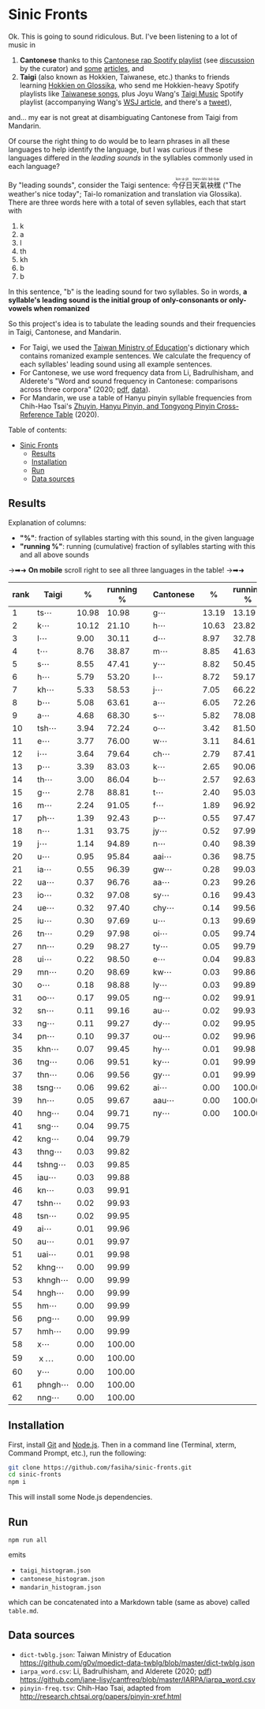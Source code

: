 # Sinic Fronts
Ok. This is going to sound ridiculous. But. I've been listening to a lot of music in
1. **Cantonese** thanks to this [Cantonese rap Spotify playlist](https://open.spotify.com/playlist/38CDvH0GDbmI9bwl9irOQM?si=8ea4f080f12c416d) (see [discussion](https://old.reddit.com/r/Cantonese/comments/rsbxn8/my_cantonese_rap_spotify_playlist_that_ive_been/) by the curator) and [some](https://www.scmp.com/news/hong-kong/politics/article/3134073/forget-k-pop-why-hong-kong-canto-pop-singers-keung-serrini) [articles](https://globalvoices.org/2021/11/11/a-dive-into-young-peoples-discontent-through-the-hong-kong-indie-band-my-little-airport/), and
2. **Taigi** (also known as Hokkien, Taiwanese, etc.) thanks to friends learning [Hokkien on Glossika](https://ai.glossika.com/language/learn-taiwanese-hokkien), who send me Hokkien-heavy Spotify playlists like [Taiwanese songs](https://open.spotify.com/playlist/3TuT6QBLK9X9BDiKetjgrM?si=7d03027fb7f546d9), plus Joyu Wang's [Taigi Music](https://t.co/0JF82KJSco) Spotify playlist (accompanying Wang's [WSJ article](https://www.wsj.com/articles/chinese-pressure-fuels-an-unlikely-language-revival-in-taiwan-11640178003?reflink=desktopwebshare_permalink), and there's a [tweet](https://mobile.twitter.com/joyuwang/status/1473903487025299456)), 

and… my ear is not great at disambiguating Cantonese from Taigi from Mandarin.

Of course the right thing to do would be to learn phrases in all these languages to help identify the language, but I was curious if these languages differed in the *leading sounds* in the syllables commonly used in each language?

By "leading sounds", consider the Taigi sentence: <ruby>今仔日<rt>kin-á-ji̍t</rt></ruby><ruby>天氣<rt>thinn-khì</rt></ruby><ruby>袂䆀<rt>bē-bái</rt></ruby> ("The weather's nice today"; Tai-lo romanization and translation via Glossika). There are three words here with a total of seven syllables, each that start with
1. k
2. a
3. l
4. th
5. kh
6. b
7. b

In this sentence, "b" is the leading sound for two syllables. So in words, **a syllable's leading sound is the initial group of only-consonants or only-vowels when romanized**

So this project's idea is to tabulate the leading sounds and their frequencies in Taigi, Cantonese, and Mandarin.
- For Taigi, we used the [Taiwan Ministry of Education](https://github.com/g0v/moedict-data-twblg/blob/master/dict-twblg.json)'s dictionary which contains romanized example sentences. We calculate the frequency of each syllables' leading sound using all example sentences.
- For Cantonese, we use word frequency data from Li, Badrulhisham, and Alderete's "Word and sound frequency in Cantonese: comparisons across three corpora" (2020; [pdf](https://www.sfu.ca/~alderete/pubs/liEtal2020_cantfreq.pdf), [data](https://github.com/jane-lisy/cantfreq/blob/master/IARPA/iarpa_word.csv)).
- For Mandarin, we use a table of Hanyu pinyin syllable frequencies from Chih-Hao Tsai's [Zhuyin, Hanyu Pinyin, and Tongyong Pinyin Cross-Reference Table](http://research.chtsai.org/papers/pinyin-xref.html) (2020).

Table of contents:
- [Sinic Fronts](#sinic-fronts)
  - [Results](#results)
  - [Installation](#installation)
  - [Run](#run)
  - [Data sources](#data-sources)

## Results
Explanation of columns:
- **"%"**: fraction of syllables starting with this sound, in the given language
- **"running %"**: running (cumulative) fraction of syllables starting with this and all above sounds

→➡︎➜ **On mobile** scroll right to see all three languages in the table! →➡︎➜

| rank | Taigi  | %     | running % |     | Cantonese | %     | running % |     | Mandarin | %    | running % |
| ---- | ------ | ----- | --------- | --- | --------- | ----- | --------- | --- | -------- | ---- | --------- |
| 1    | ts⋯    | 10.98 | 10.98     |     | g⋯        | 13.19 | 13.19     |     | y⋯       | 9.89 | 9.89      |
| 2    | k⋯     | 10.12 | 21.10     |     | h⋯        | 10.63 | 23.82     |     | j⋯       | 7.88 | 17.77     |
| 3    | l⋯     | 9.00  | 30.11     |     | d⋯        | 8.97  | 32.78     |     | x⋯       | 7.57 | 25.34     |
| 4    | t⋯     | 8.76  | 38.87     |     | m⋯        | 8.85  | 41.63     |     | d⋯       | 7.33 | 32.67     |
| 5    | s⋯     | 8.55  | 47.41     |     | y⋯        | 8.82  | 50.45     |     | sh⋯      | 7.14 | 39.81     |
| 6    | h⋯     | 5.79  | 53.20     |     | l⋯        | 8.72  | 59.17     |     | zh⋯      | 6.42 | 46.23     |
| 7    | kh⋯    | 5.33  | 58.53     |     | j⋯        | 7.05  | 66.22     |     | l⋯       | 5.23 | 51.46     |
| 8    | b⋯     | 5.08  | 63.61     |     | a⋯        | 6.05  | 72.26     |     | g⋯       | 5.09 | 56.54     |
| 9    | a⋯     | 4.68  | 68.30     |     | s⋯        | 5.82  | 78.08     |     | h⋯       | 4.47 | 61.01     |
| 10   | tsh⋯   | 3.94  | 72.24     |     | o⋯        | 3.42  | 81.50     |     | w⋯       | 4.38 | 65.39     |
| 11   | e⋯     | 3.77  | 76.00     |     | w⋯        | 3.11  | 84.61     |     | b⋯       | 4.22 | 69.61     |
| 12   | i⋯     | 3.64  | 79.64     |     | ch⋯       | 2.79  | 87.41     |     | t⋯       | 4.08 | 73.69     |
| 13   | p⋯     | 3.39  | 83.03     |     | k⋯        | 2.65  | 90.06     |     | z⋯       | 3.34 | 77.04     |
| 14   | th⋯    | 3.00  | 86.04     |     | b⋯        | 2.57  | 92.63     |     | q⋯       | 3.25 | 80.29     |
| 15   | g⋯     | 2.78  | 88.81     |     | t⋯        | 2.40  | 95.03     |     | ch⋯      | 2.77 | 83.06     |
| 16   | m⋯     | 2.24  | 91.05     |     | f⋯        | 1.89  | 96.92     |     | m⋯       | 2.71 | 85.77     |
| 17   | ph⋯    | 1.39  | 92.43     |     | p⋯        | 0.55  | 97.47     |     | f⋯       | 2.69 | 88.47     |
| 18   | n⋯     | 1.31  | 93.75     |     | jy⋯       | 0.52  | 97.99     |     | r⋯       | 2.21 | 90.68     |
| 19   | j⋯     | 1.14  | 94.89     |     | n⋯        | 0.40  | 98.39     |     | k⋯       | 2.06 | 92.74     |
| 20   | u⋯     | 0.95  | 95.84     |     | aai⋯      | 0.36  | 98.75     |     | n⋯       | 1.97 | 94.71     |
| 21   | ia⋯    | 0.55  | 96.39     |     | gw⋯       | 0.28  | 99.03     |     | s⋯       | 1.82 | 96.53     |
| 22   | ua⋯    | 0.37  | 96.76     |     | aa⋯       | 0.23  | 99.26     |     | p⋯       | 1.16 | 97.69     |
| 23   | io⋯    | 0.32  | 97.08     |     | sy⋯       | 0.16  | 99.43     |     | c⋯       | 1.08 | 98.78     |
| 24   | ue⋯    | 0.32  | 97.40     |     | chy⋯      | 0.14  | 99.56     |     | e⋯       | 0.60 | 99.38     |
| 25   | iu⋯    | 0.30  | 97.69     |     | u⋯        | 0.13  | 99.69     |     | a⋯       | 0.32 | 99.70     |
| 26   | tn⋯    | 0.29  | 97.98     |     | oi⋯       | 0.05  | 99.74     |     | ou⋯      | 0.15 | 99.85     |
| 27   | nn⋯    | 0.29  | 98.27     |     | ty⋯       | 0.05  | 99.79     |     | ai⋯      | 0.09 | 99.94     |
| 28   | ui⋯    | 0.22  | 98.50     |     | e⋯        | 0.04  | 99.83     |     | ao⋯      | 0.03 | 99.98     |
| 29   | mn⋯    | 0.20  | 98.69     |     | kw⋯       | 0.03  | 99.86     |     | o⋯       | 0.02 | 100.00    |
| 30   | o⋯     | 0.18  | 98.88     |     | ly⋯       | 0.03  | 99.89     |     | ei⋯      | 0.00 | 100.00    |
| 31   | oo⋯    | 0.17  | 99.05     |     | ng⋯       | 0.02  | 99.91     |     |          |      |           |
| 32   | sn⋯    | 0.11  | 99.16     |     | au⋯       | 0.02  | 99.93     |     |          |      |           |
| 33   | ng⋯    | 0.11  | 99.27     |     | dy⋯       | 0.02  | 99.95     |     |          |      |           |
| 34   | pn⋯    | 0.10  | 99.37     |     | ou⋯       | 0.02  | 99.96     |     |          |      |           |
| 35   | khn⋯   | 0.07  | 99.45     |     | hy⋯       | 0.01  | 99.98     |     |          |      |           |
| 36   | tng⋯   | 0.06  | 99.51     |     | ky⋯       | 0.01  | 99.99     |     |          |      |           |
| 37   | thn⋯   | 0.06  | 99.56     |     | gy⋯       | 0.01  | 99.99     |     |          |      |           |
| 38   | tsng⋯  | 0.06  | 99.62     |     | ai⋯       | 0.00  | 100.00    |     |          |      |           |
| 39   | hn⋯    | 0.05  | 99.67     |     | aau⋯      | 0.00  | 100.00    |     |          |      |           |
| 40   | hng⋯   | 0.04  | 99.71     |     | ny⋯       | 0.00  | 100.00    |     |          |      |           |
| 41   | sng⋯   | 0.04  | 99.75     |     |           |       |           |     |          |      |           |
| 42   | kng⋯   | 0.04  | 99.79     |     |           |       |           |     |          |      |           |
| 43   | thng⋯  | 0.03  | 99.82     |     |           |       |           |     |          |      |           |
| 44   | tshng⋯ | 0.03  | 99.85     |     |           |       |           |     |          |      |           |
| 45   | iau⋯   | 0.03  | 99.88     |     |           |       |           |     |          |      |           |
| 46   | kn⋯    | 0.03  | 99.91     |     |           |       |           |     |          |      |           |
| 47   | tshn⋯  | 0.02  | 99.93     |     |           |       |           |     |          |      |           |
| 48   | tsn⋯   | 0.02  | 99.95     |     |           |       |           |     |          |      |           |
| 49   | ai⋯    | 0.01  | 99.96     |     |           |       |           |     |          |      |           |
| 50   | au⋯    | 0.01  | 99.97     |     |           |       |           |     |          |      |           |
| 51   | uai⋯   | 0.01  | 99.98     |     |           |       |           |     |          |      |           |
| 52   | khng⋯  | 0.00  | 99.99     |     |           |       |           |     |          |      |           |
| 53   | khngh⋯ | 0.00  | 99.99     |     |           |       |           |     |          |      |           |
| 54   | hngh⋯  | 0.00  | 99.99     |     |           |       |           |     |          |      |           |
| 55   | hm⋯    | 0.00  | 99.99     |     |           |       |           |     |          |      |           |
| 56   | png⋯   | 0.00  | 99.99     |     |           |       |           |     |          |      |           |
| 57   | hmh⋯   | 0.00  | 99.99     |     |           |       |           |     |          |      |           |
| 58   | x⋯     | 0.00  | 100.00    |     |           |       |           |     |          |      |           |
| 59   | ｘ⋯    | 0.00  | 100.00    |     |           |       |           |     |          |      |           |
| 60   | y⋯     | 0.00  | 100.00    |     |           |       |           |     |          |      |           |
| 61   | phngh⋯ | 0.00  | 100.00    |     |           |       |           |     |          |      |           |
| 62   | nng⋯   | 0.00  | 100.00    |     |           |       |           |     |          |      |           |

## Installation
First, install [Git](https://git-scm.com/) and [Node.js](https://nodejs.org/). Then in a command line (Terminal, xterm, Command Prompt, etc.), run the following:
```bash
git clone https://github.com/fasiha/sinic-fronts.git
cd sinic-fronts
npm i
```
This will install some Node.js dependencies.

## Run
```
npm run all
```
emits
- `taigi_histogram.json`
- `cantonese_histogram.json`
- `mandarin_histogram.json`

which can be concatenated into a Markdown table (same as above) called `table.md`.

## Data sources
- `dict-twblg.json`: Taiwan Ministry of Education https://github.com/g0v/moedict-data-twblg/blob/master/dict-twblg.json
- `iarpa_word.csv`: Li, Badrulhisham, and Alderete (2020; [pdf](https://www.sfu.ca/~alderete/pubs/liEtal2020_cantfreq.pdf)) https://github.com/jane-lisy/cantfreq/blob/master/IARPA/iarpa_word.csv
- `pinyin-freq.tsv`: Chih-Hao Tsai, adapted from http://research.chtsai.org/papers/pinyin-xref.html